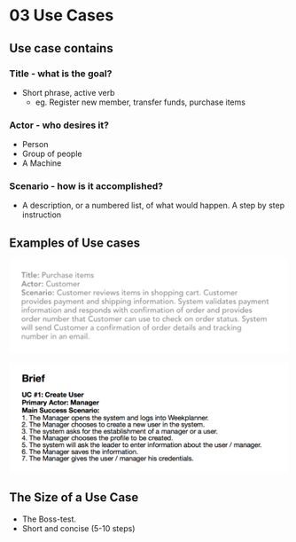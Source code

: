 # 03 Use Cases

## Use case contains
### Title - what is the goal? 

* Short phrase, active verb 
  * eg. Register new member, transfer funds, purchase items
  
### Actor - who desires it?

* Person
* Group of people
* A Machine

### Scenario - how is it accomplished?

   * A description, or a numbered list, of what would happen. A step by step instruction 

## Examples of Use cases

![](Screen%20Shot%202018-02-04%20at%2022.42.00.png)

![](Screen%20Shot%202018-02-04%20at%2022.42.30.png)


## The Size of a Use Case
* The Boss-test.
* Short and concise (5-10 steps)
